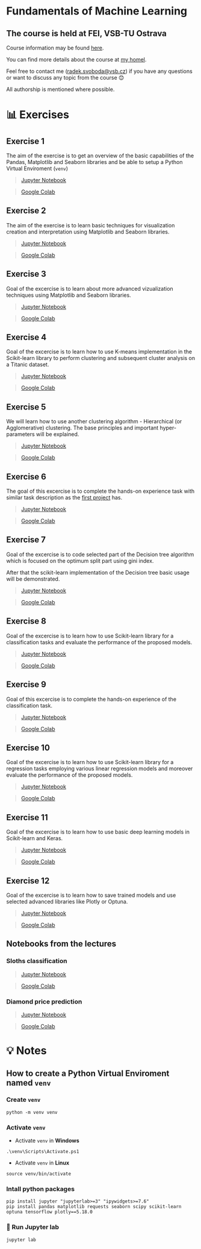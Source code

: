 # Fundamentals of Machine Learning
## The course is held at FEI, VSB-TU Ostrava

Course information may be found [here](https://homel.vsb.cz/~pla06/).

You can find more details about the course at [my homel](https://homel.vsb.cz/~svo0175/).

Feel free to contact me (<radek.svoboda@vsb.cz>) if you have any questions or want to discuss any topic from the course 😊

All authorship is mentioned where possible.

# 📊 Exercises
## Exercise 1
The aim of the exercise is to get an overview of the basic capabilities of the Pandas, Matplotlib and Seaborn libraries and be able to setup a Python Virtual Enviroment (`venv`)

> [Jupyter Notebook](https://github.com/rasvob/VSB-FEI-Fundamentals-of-Machine-Learning-Exercises/blob/master/fml_01.ipynb)

> [Google Colab](https://colab.research.google.com/github/rasvob/VSB-FEI-Fundamentals-of-Machine-Learning-Exercises/blob/master/fml_01.ipynb)

## Exercise 2
The aim of the exercise is to learn basic techniques for visualization creation and interpretation using Matplotlib and Seaborn libraries.

> [Jupyter Notebook](https://github.com/rasvob/VSB-FEI-Fundamentals-of-Machine-Learning-Exercises/blob/master/fml_02.ipynb)

> [Google Colab](https://colab.research.google.com/github/rasvob/VSB-FEI-Fundamentals-of-Machine-Learning-Exercises/blob/master/fml_02.ipynb)

## Exercise 3
Goal of the excercise is to learn about more advanced vizualization techniques using Matplotlib and Seaborn libraries.

> [Jupyter Notebook](https://github.com/rasvob/VSB-FEI-Fundamentals-of-Machine-Learning-Exercises/blob/master/fml_03.ipynb)

> [Google Colab](https://colab.research.google.com/github/rasvob/VSB-FEI-Fundamentals-of-Machine-Learning-Exercises/blob/master/fml_03.ipynb)

## Exercise 4
Goal of the excercise is to learn how to use K-means implementation in the Scikit-learn library to perform clustering and subsequent cluster analysis on a Titanic dataset.

> [Jupyter Notebook](https://github.com/rasvob/VSB-FEI-Fundamentals-of-Machine-Learning-Exercises/blob/master/fml_04.ipynb)

> [Google Colab](https://colab.research.google.com/github/rasvob/VSB-FEI-Fundamentals-of-Machine-Learning-Exercises/blob/master/fml_04.ipynb)

## Exercise 5
We will learn how to use another clustering algorithm - Hierarchical (or Agglomerative) clustering. The base principles and important hyper-parameters will be explained.

> [Jupyter Notebook](https://github.com/rasvob/VSB-FEI-Fundamentals-of-Machine-Learning-Exercises/blob/master/fml_05.ipynb)

> [Google Colab](https://colab.research.google.com/github/rasvob/VSB-FEI-Fundamentals-of-Machine-Learning-Exercises/blob/master/fml_05.ipynb)

## Exercise 6
The goal of this excercise is to complete the hands-on experience task with similar task description as the [first project](https://homel.vsb.cz/~svo0175/cluster_project.html) has.

> [Jupyter Notebook](https://github.com/rasvob/VSB-FEI-Fundamentals-of-Machine-Learning-Exercises/blob/master/fml_06.ipynb)

> [Google Colab](https://colab.research.google.com/github/rasvob/VSB-FEI-Fundamentals-of-Machine-Learning-Exercises/blob/master/fml_06.ipynb)

## Exercise 7
Goal of the excercise is to code selected part of the Decision tree algorithm which is focused on the optimum split part using gini index. 

After that the scikit-learn implementation of the Decision tree basic usage will be demonstrated.

> [Jupyter Notebook](https://github.com/rasvob/VSB-FEI-Fundamentals-of-Machine-Learning-Exercises/blob/master/fml_07.ipynb)

> [Google Colab](https://colab.research.google.com/github/rasvob/VSB-FEI-Fundamentals-of-Machine-Learning-Exercises/blob/master/fml_07.ipynb)

## Exercise 8
Goal of the excercise is to learn how to use Scikit-learn library for a classification tasks and evaluate the performance of the proposed models.

> [Jupyter Notebook](https://github.com/rasvob/VSB-FEI-Fundamentals-of-Machine-Learning-Exercises/blob/master/fml_08.ipynb)

> [Google Colab](https://colab.research.google.com/github/rasvob/VSB-FEI-Fundamentals-of-Machine-Learning-Exercises/blob/master/fml_08.ipynb)

## Exercise 9
Goal of this excercise is to complete the hands-on experience of the classification task.

> [Jupyter Notebook](https://github.com/rasvob/VSB-FEI-Fundamentals-of-Machine-Learning-Exercises/blob/master/fml_09.ipynb)

> [Google Colab](https://colab.research.google.com/github/rasvob/VSB-FEI-Fundamentals-of-Machine-Learning-Exercises/blob/master/fml_09.ipynb)

## Exercise 10
Goal of the excercise is to learn how to use Scikit-learn library for a regression tasks employing various linear regression models and moreover evaluate the performance of the proposed models.

> [Jupyter Notebook](https://github.com/rasvob/VSB-FEI-Fundamentals-of-Machine-Learning-Exercises/blob/master/fml_10.ipynb)

> [Google Colab](https://colab.research.google.com/github/rasvob/VSB-FEI-Fundamentals-of-Machine-Learning-Exercises/blob/master/fml_10.ipynb)

## Exercise 11
Goal of the excercise is to learn how to use basic deep learning models in Scikit-learn and Keras.

> [Jupyter Notebook](https://github.com/rasvob/VSB-FEI-Fundamentals-of-Machine-Learning-Exercises/blob/master/fml_11.ipynb)

> [Google Colab](https://colab.research.google.com/github/rasvob/VSB-FEI-Fundamentals-of-Machine-Learning-Exercises/blob/master/fml_11.ipynb)

## Exercise 12
Goal of the excercise is to learn how to save trained models and use selected advanced libraries like Plotly or Optuna.

> [Jupyter Notebook](https://github.com/rasvob/VSB-FEI-Fundamentals-of-Machine-Learning-Exercises/blob/master/fml_12.ipynb)

> [Google Colab](https://colab.research.google.com/github/rasvob/VSB-FEI-Fundamentals-of-Machine-Learning-Exercises/blob/master/fml_12.ipynb)


## Notebooks from the lectures
### Sloths classification

> [Jupyter Notebook](https://github.com/rasvob/VSB-FEI-Fundamentals-of-Machine-Learning-Exercises/blob/master/fml_classisication_sloth.ipynb)

> [Google Colab](https://colab.research.google.com/github/rasvob/VSB-FEI-Fundamentals-of-Machine-Learning-Exercises/blob/master/fml_classisication_sloth.ipynb)

### Diamond price prediction

> [Jupyter Notebook](https://github.com/rasvob/VSB-FEI-Fundamentals-of-Machine-Learning-Exercises/blob/master/fml_regression_diamonds.ipynb)

> [Google Colab](https://colab.research.google.com/github/rasvob/VSB-FEI-Fundamentals-of-Machine-Learning-Exercises/blob/master/fml_regression_diamonds.ipynb)


# 💡 Notes
## How to create a Python Virtual Enviroment named `venv`
### Create `venv`
```
python -m venv venv
```

### Activate `venv`

* Activate `venv` in **Windows**
```
.\venv\Scripts\Activate.ps1
```

* Activate `venv` in **Linux**
```
source venv/bin/activate
```


### Intall python packages

```
pip install jupyter "jupyterlab>=3" "ipywidgets>=7.6"
pip install pandas matplotlib requests seaborn scipy scikit-learn optuna tensorflow plotly==5.18.0
```

### 🚀 Run Jupyter lab

```
jupyter lab
```